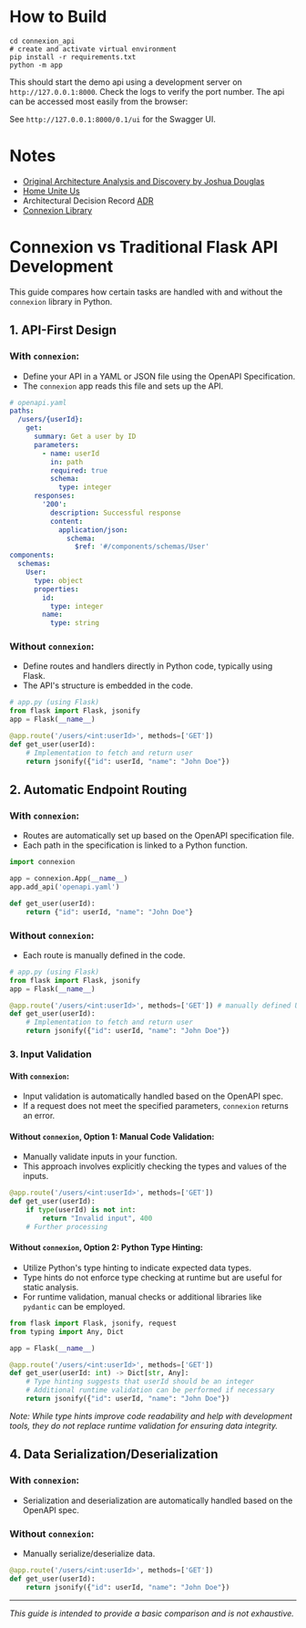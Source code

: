 # How to Build

```shell
cd connexion_api
# create and activate virtual environment
pip install -r requirements.txt
python -m app
```

This should start the demo api using a development server on `http://127.0.0.1:8000`. Check the logs to verify the port number. The api can be accessed most easily from the browser:

See `http://127.0.0.1:8000/0.1/ui` for the Swagger UI.

# Notes
- [Original Architecture Analysis and Discovery by Joshua Douglas](https://github.com/Joshua-Douglas/PythonRestAPIExamples/blob/main/OpenAPI_API_Tools.md)
- [Home Unite Us](https://github.com/hackforla/HomeUniteUs)
- Architectural Decision Record [ADR](https://github.com/joelparkerhenderson/architecture-decision-record/tree/main/locales/en/templates/decision-record-template-by-michael-nygard)
- [Connexion Library](https://github.com/spec-first/connexion)
 



# Connexion vs Traditional Flask API Development

This guide compares how certain tasks are handled with and without the `connexion` library in Python. 

## 1. API-First Design

### With `connexion`:
- Define your API in a YAML or JSON file using the OpenAPI Specification.
- The `connexion` app reads this file and sets up the API.

```yaml
# openapi.yaml
paths:
  /users/{userId}:
    get:
      summary: Get a user by ID
      parameters:
        - name: userId
          in: path
          required: true
          schema:
            type: integer
      responses:
        '200':
          description: Successful response
          content:
            application/json:
              schema:
                $ref: '#/components/schemas/User'
components:
  schemas:
    User:
      type: object
      properties:
        id:
          type: integer
        name:
          type: string
```

### Without `connexion`:
- Define routes and handlers directly in Python code, typically using Flask.
- The API's structure is embedded in the code.

```python
# app.py (using Flask)
from flask import Flask, jsonify
app = Flask(__name__)

@app.route('/users/<int:userId>', methods=['GET'])
def get_user(userId):
    # Implementation to fetch and return user
    return jsonify({"id": userId, "name": "John Doe"})
```

## 2. Automatic Endpoint Routing

### With `connexion`:
- Routes are automatically set up based on the OpenAPI specification file.
- Each path in the specification is linked to a Python function.

```python
import connexion

app = connexion.App(__name__)
app.add_api('openapi.yaml')

def get_user(userId):
    return {"id": userId, "name": "John Doe"}
```

### Without `connexion`:
- Each route is manually defined in the code.

```python
# app.py (using Flask)
from flask import Flask, jsonify
app = Flask(__name__)

@app.route('/users/<int:userId>', methods=['GET']) # manually defined URI
def get_user(userId):
    # Implementation to fetch and return user
    return jsonify({"id": userId, "name": "John Doe"})
```


### 3. Input Validation

#### With `connexion`:
- Input validation is automatically handled based on the OpenAPI spec.
- If a request does not meet the specified parameters, `connexion` returns an error.

#### Without `connexion`, Option 1: Manual Code Validation:
- Manually validate inputs in your function.
- This approach involves explicitly checking the types and values of the inputs.

```python
@app.route('/users/<int:userId>', methods=['GET'])
def get_user(userId):
    if type(userId) is not int:
        return "Invalid input", 400
    # Further processing
```

#### Without `connexion`, Option 2: Python Type Hinting:
- Utilize Python's type hinting to indicate expected data types.
- Type hints do not enforce type checking at runtime but are useful for static analysis.
- For runtime validation, manual checks or additional libraries like `pydantic` can be employed.

```python
from flask import Flask, jsonify, request
from typing import Any, Dict

app = Flask(__name__)

@app.route('/users/<int:userId>', methods=['GET'])
def get_user(userId: int) -> Dict[str, Any]:
    # Type hinting suggests that userId should be an integer
    # Additional runtime validation can be performed if necessary
    return jsonify({"id": userId, "name": "John Doe"})
```

*Note: While type hints improve code readability and help with development tools, they do not replace runtime validation for ensuring data integrity.*

## 4. Data Serialization/Deserialization

### With `connexion`:
- Serialization and deserialization are automatically handled based on the OpenAPI spec.

### Without `connexion`:
- Manually serialize/deserialize data.

```python
@app.route('/users/<int:userId>', methods=['GET'])
def get_user(userId):
    return jsonify({"id": userId, "name": "John Doe"})
```

---

*This guide is intended to provide a basic comparison and is not exhaustive.*
